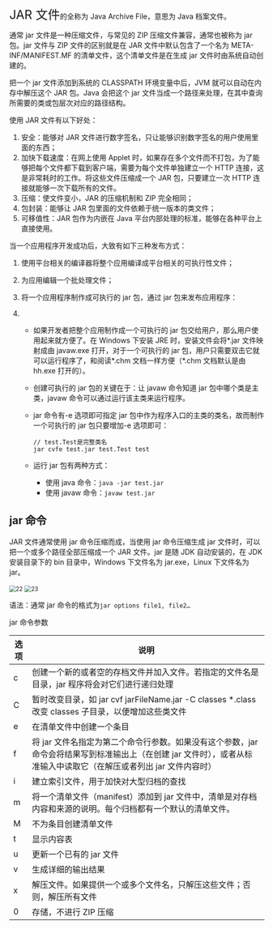 <font size="5">JAR 文件</font>的全称为 Java Archive File，意思为 Java 档案文件。

通常 jar 文件是一种压缩文件，与常见的 ZIP 压缩文件兼容，通常也被称为 jar 包。jar 文件与 ZIP 文件的区别就是在 JAR 文件中默认包含了一个名为 META-INF/MANIFEST.MF 的清单文件，这个清单文件是在生成 jar 文件时由系统自动创建的。

把一个 jar 文件添加到系统的 CLASSPATH 环境变量中后，JVM 就可以自动在内存中解压这个 JAR 包。Java 会把这个 jar 文件当成一个路径来处理，在其中查询所需要的类或包层次对应的路径结构。

使用 JAR 文件有以下好处：

1. 安全：能够对 JAR 文件进行数字签名，只让能够识别数字签名的用户使用里面的东西；
2. 加快下载速度：在网上使用 Applet 时，如果存在多个文件而不打包，为了能够把每个文件都下载到客户端，需要为每个文件单独建立一个 HTTP 连接，这是非常耗时的工作。将这些文件压缩成一个 JAR 包，只要建立一次 HTTP 连接就能够一次下载所有的文件。
3. 压缩：使文件变小，JAR 的压缩机制和 ZIP 完全相同；
4. 包封装：能够让 JAR 包里面的文件依赖于统一版本的类文件；
5. 可移值性：JAR 包作为内嵌在 Java 平台内部处理的标准，能够在各种平台上直接使用。

当一个应用程序开发成功后，大致有如下三种发布方式：

1. 使用平台相关的编译器将整个应用编译成平台相关的可执行性文件；

2. 为应用编辑一个批处理文件；

3. 将一个应用程序制作成可执行的 jar 包，通过 jar 包来发布应用程序：

4.  - 如果开发者把整个应用制作成一个可执行的 jar 包交给用户，那么用户使用起来就方便了。在 Windows 下安装 JRE 时，安装文件会将*.jar 文件映射成由 javaw.exe 打开，对于一个可执行的 jar 包，用户只需要双击它就可以运行程序了，和阅读*.chm 文档一样方便（\*.chm 文档默认是由 hh.exe 打开的）。

    - 创建可执行的 jar 包的关键在于：让 javaw 命令知道 jar 包中哪个类是主类，javaw 命令可以通过运行该主类来运行程序。

    - jar 命令有-e 选项即可指定 jar 包中作为程序入口的主类的类名，故而制作一个可执行的 jar 包只要增加-e 选项即可：

        ```
        // test.Test是完整类名
        jar cvfe test.jar test.Test test
        ```

    - 运行 jar 包有两种方式：

        - 使用 java 命令：`java -jar test.jar`
        - 使用 javaw 命令：`javaw test.jar`

## jar 命令

JAR 文件通常使用 jar 命令压缩而成，当使用 jar 命令压缩生成 jar 文件时，可以把一个或多个路径全部压缩成一个 JAR 文件。jar 是随 JDK 自动安装的，在 JDK 安装目录下的 bin 目录中，Windows 下文件名为 jar.exe，Linux 下文件名为 jar。

<img src="https://chua-n.gitee.io/blog-images/notebooks/Java/22.png" alt="22" style="zoom:80%;" />

<img src="https://chua-n.gitee.io/blog-images/notebooks/Java/23.png" alt="23" style="zoom:80%;" />

语法：通常 jar 命令的格式为`jar options file1, file2…`

jar 命令参数

| 选项 | 说明                                                                                                                                                                |
| ---- | ------------------------------------------------------------------------------------------------------------------------------------------------------------------- |
| c    | 创建一个新的或者空的存档文件并加入文件。若指定的文件名是目录，jar 程序将会对它们进行递归处理                                                                        |
| C    | 暂时改变目录，如 jar cvf jarFileName.jar -C classes \*.class 改变 classes 子目录，以便增加这些类文件                                                                |
| e    | 在清单文件中创建一个条目                                                                                                                                            |
| f    | 将 jar 文件名指定为第二个命令行参数。如果没有这个参数，jar 命令会将结果写到标准输出上（在创建 jar 文件时），或者从标准输入中读取它（在解压或者列出 jar 文件内容时） |
| i    | 建立索引文件，用于加快对大型归档的查找                                                                                                                              |
| m    | 将一个清单文件（manifest）添加到 jar 文件中，清单是对存档内容和来源的说明。每个归档都有一个默认的清单文件。                                                         |
| M    | 不为条目创建清单文件                                                                                                                                                |
| t    | 显示内容表                                                                                                                                                          |
| u    | 更新一个已有的 jar 文件                                                                                                                                             |
| v    | 生成详细的输出结果                                                                                                                                                  |
| x    | 解压文件。如果提供一个或多个文件名，只解压这些文件；否则，解压所有文件                                                                                              |
| 0    | 存储，不进行 ZIP 压缩                                                                                                                                               |

